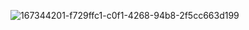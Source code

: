 ![167344201-f729ffc1-c0f1-4268-94b8-2f5cc663d199](https://github.com/user-attachments/assets/368eac8e-e970-430e-833e-6decaf82ecb2)
